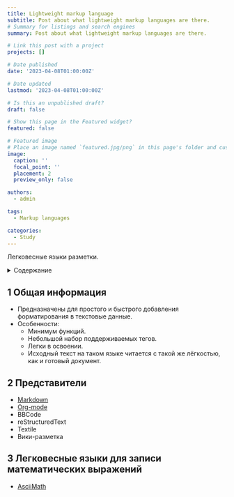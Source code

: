 ```yaml
---
title: Lightweight markup language
subtitle: Post about what lightweight markup languages are there.
# Summary for listings and search engines
summary: Post about what lightweight markup languages are there.

# Link this post with a project
projects: []

# Date published
date: '2023-04-08T01:00:00Z'

# Date updated
lastmod: '2023-04-08T01:00:00Z'

# Is this an unpublished draft?
draft: false

# Show this page in the Featured widget?
featured: false

# Featured image
# Place an image named `featured.jpg/png` in this page's folder and customize its options here.
image:
  caption: ''
  focal_point: ''
  placement: 2
  preview_only: false

authors:
  - admin

tags:
  - Markup languages

categories:
  - Study
---
```


Легковесные языки разметки.

<details>
  <summary>Содержание</summary>
  
  1. Общая информация
  2. Представители
  3. Легковесные языки для записи математических выражений
  
</details>

## 1 Общая информация

- Предназначены для простого и быстрого добавления форматирования в текстовые данные.
- Особенности:
    - Минимум функций.
    - Небольшой набор поддерживаемых тегов.
    - Легки в освоении.
    - Исходный текст на таком языке читается с такой же лёгкостью, как и готовый документ.

## 2 Представители

- [Markdown](https://en.wikipedia.org/wiki/Markdown)
- [Org-mode](https://en.wikipedia.org/wiki/Org-mode)
- BBCode
- reStructuredText
- Textile
- Вики-разметка

## 3 Легковесные языки для записи математических выражений

- [AsciiMath](https://en.wikipedia.org/wiki/AsciiMath)
